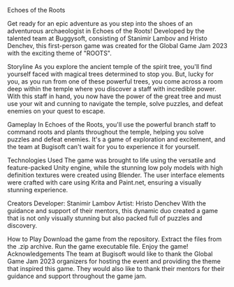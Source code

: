 Echoes of the Roots

Get ready for an epic adventure as you step into the shoes of an adventurous archaeologist in Echoes of the Roots! Developed by the talented team at Buggysoft, consisting of Stanimir Lambov and Hristo Denchev, this first-person game was created for the Global Game Jam 2023 with the exciting theme of "ROOTS".

Storyline
As you explore the ancient temple of the spirit tree, you'll find yourself faced with magical trees determined to stop you. But, lucky for you, as you run from one of these powerful trees, you come across a room deep within the temple where you discover a staff with incredible power. With this staff in hand, you now have the power of the great tree and must use your wit and cunning to navigate the temple, solve puzzles, and defeat enemies on your quest to escape.

Gameplay
In Echoes of the Roots, you'll use the powerful branch staff to command roots and plants throughout the temple, helping you solve puzzles and defeat enemies. It's a game of exploration and excitement, and the team at Bugisoft can't wait for you to experience it for yourself.

Technologies Used
The game was brought to life using the versatile and feature-packed Unity engine, while the stunning low poly models with high definition textures were created using Blender. The user interface elements were crafted with care using Krita and Paint.net, ensuring a visually stunning experience.

Creators
Developer: Stanimir Lambov
Artist: Hristo Denchev
With the guidance and support of their mentors, this dynamic duo created a game that is not only visually stunning but also packed full of puzzles and discovery.

How to Play
Download the game from the repository.
Extract the files from the .zip archive.
Run the game executable file.
Enjoy the game!
Acknowledgements
The team at Bugisoft would like to thank the Global Game Jam 2023 organizers for hosting the event and providing the theme that inspired this game. They would also like to thank their mentors for their guidance and support throughout the game jam.
